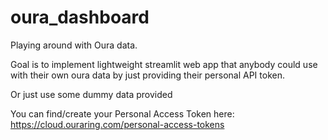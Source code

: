 # oura_dashboard

Playing around with Oura data.

Goal is to implement lightweight streamlit web app that anybody could use with their own oura data by just providing their personal API token.

Or just use some dummy data provided

You can find/create your Personal Access Token here: https://cloud.ouraring.com/personal-access-tokens

